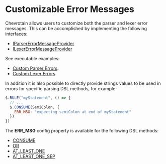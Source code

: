 # Customizable Error Messages

Chevrotain allows users to customize both the parser and lexer error messages.
This can be accomplished by implementing the following interfaces:

- [IParserErrorMessageProvider](https://chevrotain.io/documentation/10_4_2/interfaces/IParserErrorMessageProvider.html)
- [ILexerErrorMessageProvider](https://chevrotain.io/documentation/10_4_2/interfaces/ILexerErrorMessageProvider.html)

See executable examples:

- [Custom Parser Errors](https://github.com/chevrotain/chevrotain/blob/master/examples/parser/custom_errors/custom_errors.js).
- [Custom Lexer Errors](https://github.com/chevrotain/chevrotain/blob/master/examples/lexer/custom_errors/custom_errors.js).

In addition it is also possible to directly provide strings values to be used in errors
for specific parsing DSL methods, for example:

```javascript
$.RULE("myStatement", () => {
  // ...
  $.CONSUME(SemiColon, {
    ERR_MSG: "expecting semiColon at end of myStatement"
  })
})
```

The **ERR_MSG** config property is available for the following DSL methods:

- [CONSUME](https://chevrotain.io/documentation/10_4_2/classes/CstParser.html#CONSUME)
- [OR](https://chevrotain.io/documentation/10_4_2/classes/CstParser.html#OR)
- [AT_LEAST_ONE](https://chevrotain.io/documentation/10_4_2/classes/CstParser.html#AT_LEAST_ONE)
- [AT_LEAST_ONE_SEP](https://chevrotain.io/documentation/10_4_2/classes/CstParser.html#AT_LEAST_ONE_SEP)
